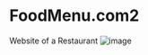 # FoodMenu.com2
Website of a Restaurant 
![image](https://user-images.githubusercontent.com/78996216/187238487-a0284e7e-a367-4adc-a188-cbd711ed2938.png)

